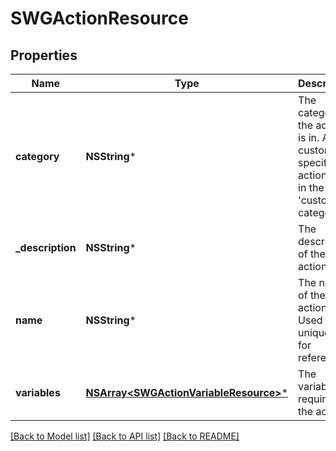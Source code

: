 # SWGActionResource

## Properties
Name | Type | Description | Notes
------------ | ------------- | ------------- | -------------
**category** | **NSString*** | The category the action is in. All customer specific actions are in the &#39;custom&#39; category | [optional] 
**_description** | **NSString*** | The description of the action | 
**name** | **NSString*** | The name of the action. Used as the unique id for reference | 
**variables** | [**NSArray&lt;SWGActionVariableResource&gt;***](SWGActionVariableResource.md) | The variables required for the action | 

[[Back to Model list]](../README.md#documentation-for-models) [[Back to API list]](../README.md#documentation-for-api-endpoints) [[Back to README]](../README.md)


